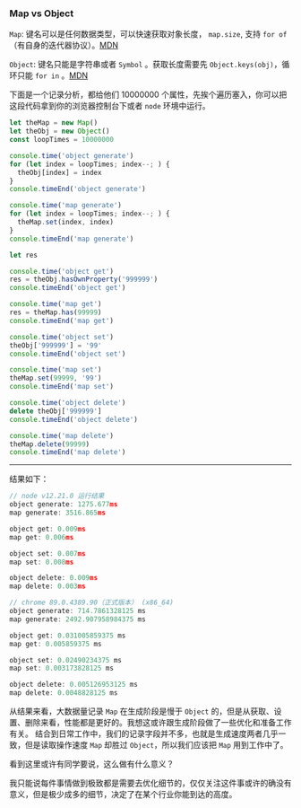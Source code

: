 <!--
 * @Author: imthelin
 * @since: 2021-03-26 15:02:28
 * @lastTime: 2021-03-27 16:09:31
 * @LastAuthor: Do not edit
 * @FilePath: /vue-press-blog/docs/work/accumulate/js/map-vs-object.md
 * @Description:
-->

### Map vs Object

`Map`: 键名可以是任何数据类型，可以快速获取对象长度， `map.size`, 支持 `for of`（有自身的迭代器协议）。[MDN](https://developer.mozilla.org/zh-CN/docs/Web/JavaScript/Reference/Global_Objects/Map)

`Object`: 键名只能是字符串或者 `Symbol` 。获取长度需要先 `Object.keys(obj)`，循环只能 `for in` 。[MDN](https://developer.mozilla.org/zh-CN/docs/Web/JavaScript/Reference/Global_Objects/Object)

下面是一个记录分析，都给他们 10000000 个属性，先挨个遍历塞入，你可以把这段代码拿到你的浏览器控制台下或者 `node` 环境中运行。

```js
let theMap = new Map()
let theObj = new Object()
const loopTimes = 10000000

console.time('object generate')
for (let index = loopTimes; index--; ) {
  theObj[index] = index
}
console.timeEnd('object generate')

console.time('map generate')
for (let index = loopTimes; index--; ) {
  theMap.set(index, index)
}
console.timeEnd('map generate')

let res

console.time('object get')
res = theObj.hasOwnProperty('999999')
console.timeEnd('object get')

console.time('map get')
res = theMap.has(99999)
console.timeEnd('map get')

console.time('object set')
theObj['999999'] = '99'
console.timeEnd('object set')

console.time('map set')
theMap.set(99999, '99')
console.timeEnd('map set')

console.time('object delete')
delete theObj['999999']
console.timeEnd('object delete')

console.time('map delete')
theMap.delete(99999)
console.timeEnd('map delete')
```
---
结果如下：

``` c
// node v12.21.0 运行结果
object generate: 1275.677ms
map generate: 3516.865ms

object get: 0.009ms
map get: 0.006ms

object set: 0.007ms
map set: 0.008ms

object delete: 0.009ms
map delete: 0.003ms
```

``` c
// chrome 89.0.4389.90（正式版本） (x86_64)
object generate: 714.7861328125 ms
map generate: 2492.907958984375 ms

object get: 0.031005859375 ms
map get: 0.005859375 ms

object set: 0.02490234375 ms
map set: 0.003173828125 ms

object delete: 0.005126953125 ms
map delete: 0.0048828125 ms
```

从结果来看，大数据量记录 `Map` 在生成阶段是慢于 `Object` 的，但是从获取、设置、删除来看，性能都是更好的。我想这或许跟生成阶段做了一些优化和准备工作有关。
结合到日常工作中，我们的记录字段并不多，也就是生成速度两者几乎一致，但是读取操作速度 `Map` 却胜过 `Object`，所以我们应该把 `Map` 用到工作中了。

看到这里或许有同学要说，这么做有什么意义？

我只能说每件事情做到极致都是需要去优化细节的，仅仅关注这件事或许的确没有意义，但是极少成多的细节，决定了在某个行业你能到达的高度。

